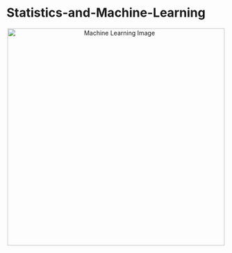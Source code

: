 # Statistics-and-Machine-Learning
<p align="center">
  <img src="ML.webp" alt="Machine Learning Image" width="500" height="500">
</p>
